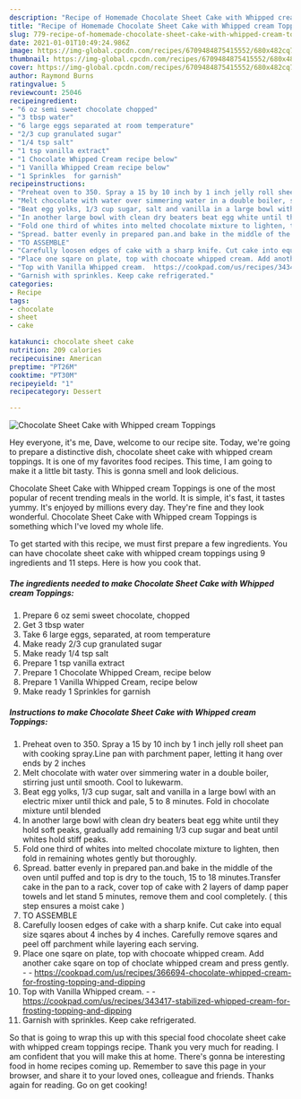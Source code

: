 ```yaml
---
description: "Recipe of Homemade Chocolate Sheet Cake with Whipped cream Toppings"
title: "Recipe of Homemade Chocolate Sheet Cake with Whipped cream Toppings"
slug: 779-recipe-of-homemade-chocolate-sheet-cake-with-whipped-cream-toppings
date: 2021-01-01T10:49:24.986Z
image: https://img-global.cpcdn.com/recipes/6709484875415552/680x482cq70/chocolate-sheet-cake-with-whipped-cream-toppings-recipe-main-photo.jpg
thumbnail: https://img-global.cpcdn.com/recipes/6709484875415552/680x482cq70/chocolate-sheet-cake-with-whipped-cream-toppings-recipe-main-photo.jpg
cover: https://img-global.cpcdn.com/recipes/6709484875415552/680x482cq70/chocolate-sheet-cake-with-whipped-cream-toppings-recipe-main-photo.jpg
author: Raymond Burns
ratingvalue: 5
reviewcount: 25046
recipeingredient:
- "6 oz semi sweet chocolate chopped"
- "3 tbsp water"
- "6 large eggs separated at room temperature"
- "2/3 cup granulated sugar"
- "1/4 tsp salt"
- "1 tsp vanilla extract"
- "1 Chocolate Whipped Cream recipe below"
- "1 Vanilla Whipped Cream recipe below"
- "1 Sprinkles  for garnish"
recipeinstructions:
- "Preheat oven to 350. Spray a 15 by 10 inch by 1 inch jelly roll sheet pan with cooking spray.Line pan with parchment paper,  letting it hang over ends by 2 inches"
- "Melt chocolate with water over simmering water in a double boiler, stirring just until smooth. Cool to lukewarm."
- "Beat egg yolks, 1/3 cup sugar, salt and vanilla in a large bowl with an electric mixer until thick and pale, 5 to 8 minutes. Fold in chocolate mixture until  blended"
- "In another large bowl with clean dry beaters beat egg white until they hold soft peaks, gradually add remaining 1/3 cup sugar and beat until whites hold stiff peaks."
- "Fold one third of whites into melted chocolate mixture to lighten, then fold in remaining whotes gently but thoroughly."
- "Spread. batter evenly in prepared pan.and bake in the middle of the oven until puffed and top is dry to the touch, 15 to 18 minutes.Transfer cake in the pan to a rack, cover top of cake with 2 layers of damp paper towels and let stand 5 minutes, remove them and cool completely. ( this step ensures a moist cake )"
- "TO ASSEMBLE"
- "Carefully loosen edges of cake with a sharp knife. Cut cake into equal size sqares about 4 inches by 4 inches. Carefully remove sqares and peel off parchment while layering each serving."
- "Place one sqare on plate, top with chocoate whipped cream. Add another cake sqare on top of choclate whipped cream and press gently.  https://cookpad.com/us/recipes/366694-chocolate-whipped-cream-for-frosting-topping-and-dipping"
- "Top with Vanilla Whipped cream.  https://cookpad.com/us/recipes/343417-stabilized-whipped-cream-for-frosting-topping-and-dipping"
- "Garnish with sprinkles. Keep cake refrigerated."
categories:
- Recipe
tags:
- chocolate
- sheet
- cake

katakunci: chocolate sheet cake 
nutrition: 209 calories
recipecuisine: American
preptime: "PT26M"
cooktime: "PT30M"
recipeyield: "1"
recipecategory: Dessert

---
```



![Chocolate Sheet Cake with Whipped cream Toppings](https://img-global.cpcdn.com/recipes/6709484875415552/680x482cq70/chocolate-sheet-cake-with-whipped-cream-toppings-recipe-main-photo.jpg)

Hey everyone, it's me, Dave, welcome to our recipe site. Today, we're going to prepare a distinctive dish, chocolate sheet cake with whipped cream toppings. It is one of my favorites food recipes. This time, I am going to make it a little bit tasty. This is gonna smell and look delicious.

Chocolate Sheet Cake with Whipped cream Toppings is one of the most popular of recent trending meals in the world. It is simple, it's fast, it tastes yummy. It's enjoyed by millions every day. They're fine and they look wonderful. Chocolate Sheet Cake with Whipped cream Toppings is something which I've loved my whole life.




To get started with this recipe, we must first prepare a few ingredients. You can have chocolate sheet cake with whipped cream toppings using 9 ingredients and 11 steps. Here is how you cook that.

<!--inarticleads1-->

##### The ingredients needed to make Chocolate Sheet Cake with Whipped cream Toppings:

1. Prepare 6 oz semi sweet chocolate, chopped
1. Get 3 tbsp water
1. Take 6 large eggs, separated, at room temperature
1. Make ready 2/3 cup granulated sugar
1. Make ready 1/4 tsp salt
1. Prepare 1 tsp vanilla extract
1. Prepare 1 Chocolate Whipped Cream, recipe below
1. Prepare 1 Vanilla Whipped Cream, recipe below
1. Make ready 1 Sprinkles  for garnish




<!--inarticleads2-->

##### Instructions to make Chocolate Sheet Cake with Whipped cream Toppings:

1. Preheat oven to 350. Spray a 15 by 10 inch by 1 inch jelly roll sheet pan with cooking spray.Line pan with parchment paper,  letting it hang over ends by 2 inches
1. Melt chocolate with water over simmering water in a double boiler, stirring just until smooth. Cool to lukewarm.
1. Beat egg yolks, 1/3 cup sugar, salt and vanilla in a large bowl with an electric mixer until thick and pale, 5 to 8 minutes. Fold in chocolate mixture until  blended
1. In another large bowl with clean dry beaters beat egg white until they hold soft peaks, gradually add remaining 1/3 cup sugar and beat until whites hold stiff peaks.
1. Fold one third of whites into melted chocolate mixture to lighten, then fold in remaining whotes gently but thoroughly.
1. Spread. batter evenly in prepared pan.and bake in the middle of the oven until puffed and top is dry to the touch, 15 to 18 minutes.Transfer cake in the pan to a rack, cover top of cake with 2 layers of damp paper towels and let stand 5 minutes, remove them and cool completely. ( this step ensures a moist cake )
1. TO ASSEMBLE
1. Carefully loosen edges of cake with a sharp knife. Cut cake into equal size sqares about 4 inches by 4 inches. Carefully remove sqares and peel off parchment while layering each serving.
1. Place one sqare on plate, top with chocoate whipped cream. Add another cake sqare on top of choclate whipped cream and press gently. -  - https://cookpad.com/us/recipes/366694-chocolate-whipped-cream-for-frosting-topping-and-dipping
1. Top with Vanilla Whipped cream. -  - https://cookpad.com/us/recipes/343417-stabilized-whipped-cream-for-frosting-topping-and-dipping
1. Garnish with sprinkles. Keep cake refrigerated.




So that is going to wrap this up with this special food chocolate sheet cake with whipped cream toppings recipe. Thank you very much for reading. I am confident that you will make this at home. There's gonna be interesting food in home recipes coming up. Remember to save this page in your browser, and share it to your loved ones, colleague and friends. Thanks again for reading. Go on get cooking!
